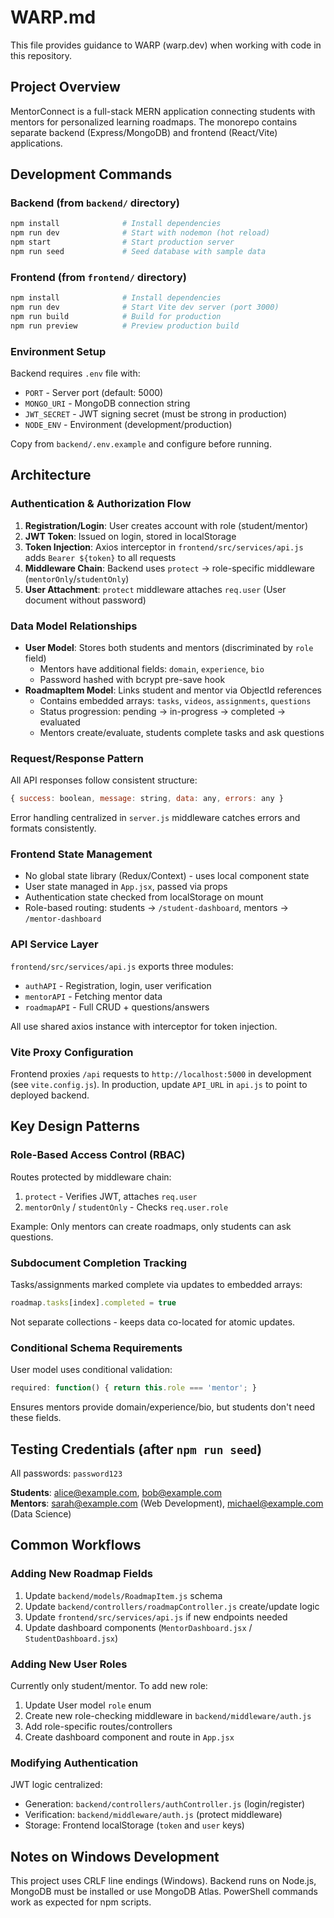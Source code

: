 # WARP.md

This file provides guidance to WARP (warp.dev) when working with code in this repository.

## Project Overview

MentorConnect is a full-stack MERN application connecting students with mentors for personalized learning roadmaps. The monorepo contains separate backend (Express/MongoDB) and frontend (React/Vite) applications.

## Development Commands

### Backend (from `backend/` directory)
```bash
npm install              # Install dependencies
npm run dev              # Start with nodemon (hot reload)
npm start                # Start production server
npm run seed             # Seed database with sample data
```

### Frontend (from `frontend/` directory)
```bash
npm install              # Install dependencies
npm run dev              # Start Vite dev server (port 3000)
npm run build            # Build for production
npm run preview          # Preview production build
```

### Environment Setup
Backend requires `.env` file with:
- `PORT` - Server port (default: 5000)
- `MONGO_URI` - MongoDB connection string
- `JWT_SECRET` - JWT signing secret (must be strong in production)
- `NODE_ENV` - Environment (development/production)

Copy from `backend/.env.example` and configure before running.

## Architecture

### Authentication & Authorization Flow
1. **Registration/Login**: User creates account with role (student/mentor)
2. **JWT Token**: Issued on login, stored in localStorage
3. **Token Injection**: Axios interceptor in `frontend/src/services/api.js` adds `Bearer ${token}` to all requests
4. **Middleware Chain**: Backend uses `protect` → role-specific middleware (`mentorOnly`/`studentOnly`)
5. **User Attachment**: `protect` middleware attaches `req.user` (User document without password)

### Data Model Relationships
- **User Model**: Stores both students and mentors (discriminated by `role` field)
  - Mentors have additional fields: `domain`, `experience`, `bio`
  - Password hashed with bcrypt pre-save hook
- **RoadmapItem Model**: Links student and mentor via ObjectId references
  - Contains embedded arrays: `tasks`, `videos`, `assignments`, `questions`
  - Status progression: pending → in-progress → completed → evaluated
  - Mentors create/evaluate, students complete tasks and ask questions

### Request/Response Pattern
All API responses follow consistent structure:
```javascript
{ success: boolean, message: string, data: any, errors: any }
```

Error handling centralized in `server.js` middleware catches errors and formats consistently.

### Frontend State Management
- No global state library (Redux/Context) - uses local component state
- User state managed in `App.jsx`, passed via props
- Authentication state checked from localStorage on mount
- Role-based routing: students → `/student-dashboard`, mentors → `/mentor-dashboard`

### API Service Layer
`frontend/src/services/api.js` exports three modules:
- `authAPI` - Registration, login, user verification
- `mentorAPI` - Fetching mentor data
- `roadmapAPI` - Full CRUD + questions/answers

All use shared axios instance with interceptor for token injection.

### Vite Proxy Configuration
Frontend proxies `/api` requests to `http://localhost:5000` in development (see `vite.config.js`). In production, update `API_URL` in `api.js` to point to deployed backend.

## Key Design Patterns

### Role-Based Access Control (RBAC)
Routes protected by middleware chain:
1. `protect` - Verifies JWT, attaches `req.user`
2. `mentorOnly` / `studentOnly` - Checks `req.user.role`

Example: Only mentors can create roadmaps, only students can ask questions.

### Subdocument Completion Tracking
Tasks/assignments marked complete via updates to embedded arrays:
```javascript
roadmap.tasks[index].completed = true
```
Not separate collections - keeps data co-located for atomic updates.

### Conditional Schema Requirements
User model uses conditional validation:
```javascript
required: function() { return this.role === 'mentor'; }
```
Ensures mentors provide domain/experience/bio, but students don't need these fields.

## Testing Credentials (after `npm run seed`)
All passwords: `password123`

**Students**: alice@example.com, bob@example.com  
**Mentors**: sarah@example.com (Web Development), michael@example.com (Data Science)

## Common Workflows

### Adding New Roadmap Fields
1. Update `backend/models/RoadmapItem.js` schema
2. Update `backend/controllers/roadmapController.js` create/update logic
3. Update `frontend/src/services/api.js` if new endpoints needed
4. Update dashboard components (`MentorDashboard.jsx` / `StudentDashboard.jsx`)

### Adding New User Roles
Currently only student/mentor. To add new role:
1. Update User model `role` enum
2. Create new role-checking middleware in `backend/middleware/auth.js`
3. Add role-specific routes/controllers
4. Create dashboard component and route in `App.jsx`

### Modifying Authentication
JWT logic centralized:
- Generation: `backend/controllers/authController.js` (login/register)
- Verification: `backend/middleware/auth.js` (protect middleware)
- Storage: Frontend localStorage (`token` and `user` keys)

## Notes on Windows Development
This project uses CRLF line endings (Windows). Backend runs on Node.js, MongoDB must be installed or use MongoDB Atlas. PowerShell commands work as expected for npm scripts.
